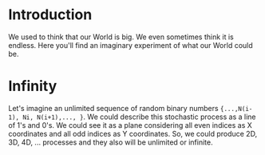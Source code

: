 # Introduction

We used to think that our World is big. We even sometimes think it is endless. Here you'll find an imaginary experiment of what our World could be.

# Infinity

Let's imagine an unlimited sequence of random binary numbers `{...,N(i-1), Ni, N(i+1),..., }`. We could describe this stochastic process as a line of 1's and 0's. We could see it as a plane considering all even indices as X coordinates and all odd indices as Y coordinates. So, we could produce 2D, 3D, 4D, ... processes and they also will be unlimited or infinite.
